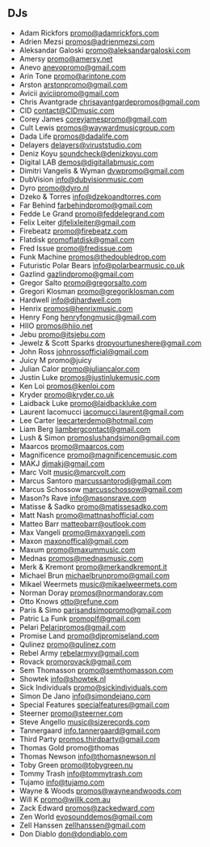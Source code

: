 ## DJs	
	
- Adam Rickfors 	promo@adamrickfors.com
- Adrien Mezsi 	promos@adrienmezsi.com
- Aleksandar Galoski 	promo@aleksandargaloski.com
- Amersy 	promo@amersy.net
- Anevo 	anevopromo@gmail.com
- Arin Tone 	promo@arintone.com
- Arston 	arstonpromo@gmail.com
- Avicii 	aviciipromo@gmail.com
- Chris Avantgrade 	chrisavantgardepromos@gmail.com
- CID 	contact@CIDmusic.com
- Corey James 	coreyjamespromo@gmail.com
- Cult Lewis 	promos@waywardmusicgroup.com
- Dada Life 	promos@dadalife.com
- Delayers 	delayers@viruststudio.com
- Deniz Koyu 	soundcheck@denizkoyu.com
- Digital LAB 	demos@digitallabmusic.com
- Dimitri Vangelis & Wyman 	dvwpromo@gmail.com
- DubVision 	info@dubvisionmusic.com
- Dyro 	promo@dyro.nl
- Dzeko & Torres 	info@dzekoandtorres.com
- Far Behind 	farbehindpromo@gmail.com
- Fedde Le Grand 	promo@feddelegrand.com
- Felix Leiter 	djfelixleiter@gmail.com
- Firebeatz 	promo@firebeatz.com
- Flatdisk 	promoflatdisk@gmail.com
- Fred Issue 	promo@fredissue.com
- Funk Machine 	promos@thedoubledrop.com
- Futuristic Polar Bears 	info@polarbearmusic.co.uk
- Gazlind 	gazlindpromo@gmail.com
- Gregor Salto 	promo@gregorsalto.com
- Gregori Klosman 	promo@gregoriklosman.com
- Hardwell 	info@djhardwell.com
- Henrix 	promos@henrixmusic.com
- Henry Fong 	henryfongmusic@gmail.com
- HIIO 	promos@hiio.net
- Jebu 	promo@itsjebu.com
- Jewelz & Scott Sparks 	dropyourtuneshere@gmail.com
- John Ross 	johnrossofficial@gmail.com
- Juicy M 	promo@juicy
- Julian Calor 	promo@juliancalor.com
- Justin Luke 	promos@justinlukemusic.com
- Ken Loi 	promos@kenloi.com
- Kryder 	promo@kryder.co.uk
- Laidback Luke 	promo@laidbackluke.com
- Laurent Iacomucci 	iacomucci.laurent@gmail.com
- Lee Carter 	leecarterdemo@hotmail.com
- Liam Berg 	liambergcontact@gmail.com
- Lush & Simon 	promoslushandsimon@gmail.com
- Maarcos 	promo@maarcos.com
- Magnificence 	promo@magnificencemusic.com
- MAKJ 	djmakj@gmail.com
- Marc Volt 	music@marcvolt.com
- Marcus Santoro 	marcussantorodj@gmail.com
- Marcus Schossow 	marcusschossow@gmail.com
- Mason?s Rave 	info@masonsrave.com
- Matisse & Sadko 	promo@matissesadko.com
- Matt Nash 	promo@mattnashofficial.com
- Matteo Barr 	matteobarr@outlook.com
- Max Vangeli 	promo@maxvangeli.com
- Maxon 	maxonoffical@gmail.com
- Maxum 	promo@maxummusic.com
- Mednas 	promos@mednasmusic.com
- Merk & Kremont 	promo@merkandkremont.it
- Michael Brun 	michaelbrunpromo@gmail.com
- Mikael Weermets 	music@mikaelweermets.com
- Norman Doray 	promos@normandoray.com
- Otto Knows 	otto@refune.com
- Paris & Simo 	parisandsimopromo@gmail.com
- Patric La Funk 	promoplf@gmail.com
- Pelari 	Pelaripromos@gmail.com
- Promise Land 	promo@djpromiseland.com
- Qulinez 	promo@qulinez.com
- Rebel Army 	rebelarmyy@gmail.com
- Rovack 	promorovack@gmail.com
- Sem Thomasson 	promo@semthomasson.com
- Showtek 	info@showtek.nl
- Sick Individuals 	promo@sickindividuals.com
- Simon De Jano 	info@simondejano.com
- Special Features 	specialfeatures@gmail.com
- Steerner 	promo@steerner.com
- Steve Angello 	music@sizerecords.com
- Tannergaard 	info.tannergaard@gmail.com
- Third Party 	promos.thirdparty@gmail.com
- Thomas Gold 	promo@thomas
- Thomas Newson 	info@thomasnewson.nl
- Toby Green 	promo@tobygreen.nu
- Tommy Trash 	info@tommytrash.com
- Tujamo 	info@tujamo.com
- Wayne & Woods 	promos@wayneandwoods.com
- Will K 	promo@willk.com.au
- Zack Edward 	promos@zackedward.com
- Zen World 	evosounddemos@gmail.com
- Zell Hanssen 	zellhanssen@gmail.com
- Don Diablo 	don@dondiablo.com
